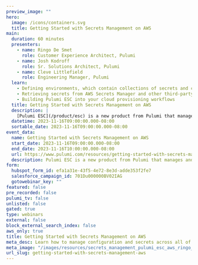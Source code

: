 ```yaml
---
preview_image: ""
hero:
  image: /icons/containers.svg
  title: Getting Started with Secrets Management on AWS
main:
  duration: 60 minutes
  presenters:
    - name: Ringo De Smet
      role: Customer Experience Architect, Pulumi
    - name: Josh Kodroff
      role: Sr. Solutions Architect, Pulumi
    - name: Cleve Littlefield
      role: Engineering Manager, Pulumi
  learn:
    - Defining environments, which contain collections of secrets and configuration
    - Retrieving secrets from AWS Secrets Manager and other third-party sources
    - Building Pulumi ESC into your cloud provisioning workflows
  title: Getting Started with Secrets Management on AWS
  description: |
    [Pulumi ESC](/product/esc) is a new product from Pulumi that manages and tames secrets and configuration complexity across all of your cloud infrastructure and application environments. Pulumi ESC is a new category of configuration-as-code product that enables teams to aggregate secrets and configurations from many sources, manage hierarchical collections of configurations and secrets (“environments”), and consume those configurations and secrets from a variety of different infrastructure and application services.
  datetime: 2023-11-16T09:00:00.000-08:00
  sortable_date: 2023-11-16T09:00:00.000-08:00
event_data:
  name: Getting Started with Secrets Management on AWS
  start_date: 2023-11-16T09:00:00.000-08:00
  end_date: 2023-11-16T10:00:00.000-08:00
  url: https://www.pulumi.com/resources/getting-started-with-secrets-management-aws
  description: Pulumi ESC is a new product from Pulumi that manages and tames secrets and configuration complexity across all of your cloud infrastructure and application environments. Pulumi ESC is a new category of configuration-as-code product that enables teams to aggregate secrets and configurations from many sources, manage hierarchical collections of configurations and secrets (“environments”), and consume those configurations and secrets from a variety of different infrastructure and application services.
form:
  hubspot_form_id: efa1a31e-43f5-4e72-8e3d-adde353f2fe7
  salesforce_campaign_id: 701Du000000BV02IAG
  gotowebinar_key: ""
featured: false
pre_recorded: false
pulumi_tv: false
unlisted: false
gated: true
type: webinars
external: false
block_external_search_index: false
aws_only: true
title: Getting Started with Secrets Management on AWS
meta_desc: Learn how to manage configuration and secrets across all of your AWS environments with Pulumi ESC and AWS Secrets Manager.
meta_image: "/images/resources/secrets_management_pulumi_esc_aws_ringo_josh_cleve.png"
url_slug: getting-started-with-secrets-management-aws
---
```

